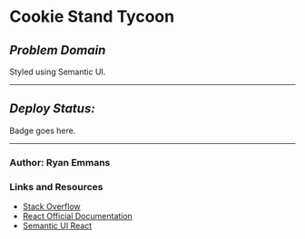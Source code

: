 # **Cookie Stand Tycoon**


## ***Problem Domain***

Styled using Semantic UI.

- - -

## ***Deploy Status:***
Badge goes here.

- - -

### Author: Ryan Emmans

### Links and Resources

- [Stack Overflow](https://stackoverflow.com/)
- [React Official Documentation](https://reactjs.org/docs/getting-started.html)
- [Semantic UI React](https://react.semantic-ui.com/)
